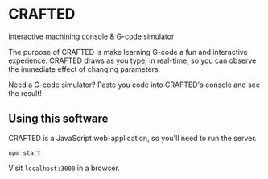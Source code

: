 # CRAFTED
Interactive machining console & G-code simulator

The purpose of CRAFTED is make learning G-code a fun and interactive experience. CRAFTED draws as you type, in real-time, so you can observe the immediate effect of changing parameters.

Need a G-code simulator? Paste you code into CRAFTED's console and see the result!

## Using this software

CRAFTED is a JavaScript web-application, so you'll need to run the server.

`npm start`

Visit `localhost:3000` in a browser.
